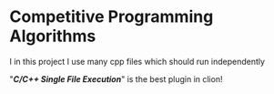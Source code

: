 # Competitive Programming Algorithms
I in this project I use many cpp files which should run independently

"***C/C++ Single File Execution***" is the best plugin in clion!
